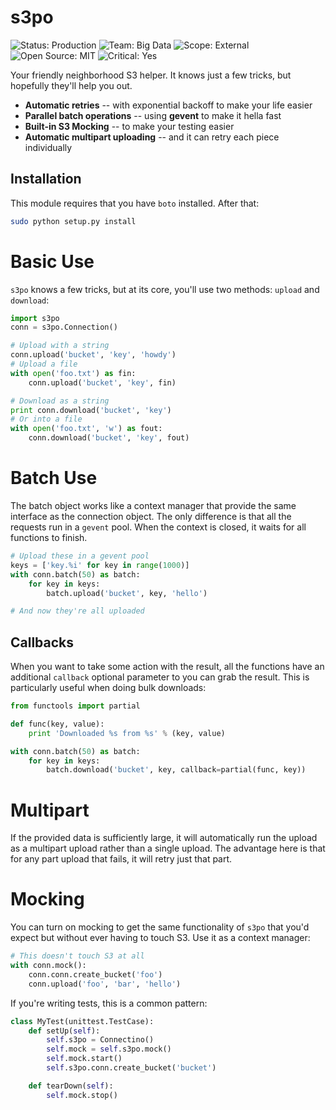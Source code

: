 s3po
====
![Status: Production](https://img.shields.io/badge/status-production-green.svg?style=flat)
![Team: Big Data](https://img.shields.io/badge/team-big_data-green.svg?style=flat)
![Scope: External](https://img.shields.io/badge/scope-external-green.svg?style=flat)
![Open Source: MIT](https://img.shields.io/badge/open_source-MIT-green.svg?style=flat)
![Critical: Yes](https://img.shields.io/badge/critical-yes-red.svg?style=flat)

Your friendly neighborhood S3 helper. It knows just a few tricks, but hopefully
they'll help you out.

- __Automatic retries__ -- with exponential backoff to make your life easier
- __Parallel batch operations__ -- using __gevent__ to make it hella fast
- __Built-in S3 Mocking__ -- to make your testing easier
- __Automatic multipart uploading__ -- and it can retry each piece individually

Installation
------------
This module requires that you have `boto` installed. After that:

```bash
sudo python setup.py install
```

Basic Use
=========
`s3po` knows a few tricks, but at its core, you'll use two methods: `upload`
and `download`:

```python
import s3po
conn = s3po.Connection()

# Upload with a string
conn.upload('bucket', 'key', 'howdy')
# Upload a file
with open('foo.txt') as fin:
    conn.upload('bucket', 'key', fin)

# Download as a string
print conn.download('bucket', 'key')
# Or into a file
with open('foo.txt', 'w') as fout:
    conn.download('bucket', 'key', fout)
```

Batch Use
=========
The batch object works like a context manager that provide the same interface
as the connection object. The only difference is that all the requests run in
a `gevent` pool. When the context is closed, it waits for all functions to
finish.

```python
# Upload these in a gevent pool
keys = ['key.%i' for key in range(1000)]
with conn.batch(50) as batch:
    for key in keys:
        batch.upload('bucket', key, 'hello')

# And now they're all uploaded
```

Callbacks
---------
When you want to take some action with the result, all the functions have an
additional `callback` optional parameter to you can grab the result. This is
particularly useful when doing bulk downloads:

```python
from functools import partial

def func(key, value):
    print 'Downloaded %s from %s' % (key, value)

with conn.batch(50) as batch:
    for key in keys:
        batch.download('bucket', key, callback=partial(func, key))
```

Multipart
=========
If the provided data is sufficiently large, it will automatically run the upload
as a multipart upload rather than a single upload. The advantage here is that
for any part upload that fails, it will retry just that part.

Mocking
=======
You can turn on mocking to get the same functionality of `s3po` that you'd
expect but without ever having to touch S3. Use it as a context manager:

```python
# This doesn't touch S3 at all
with conn.mock():
    conn.conn.create_bucket('foo')
    conn.upload('foo', 'bar', 'hello')
```

If you're writing tests, this is a common pattern:

```python
class MyTest(unittest.TestCase):
    def setUp(self):
        self.s3po = Connectino()
        self.mock = self.s3po.mock()
        self.mock.start()
        self.s3po.conn.create_bucket('bucket')

    def tearDown(self):
        self.mock.stop()
```

